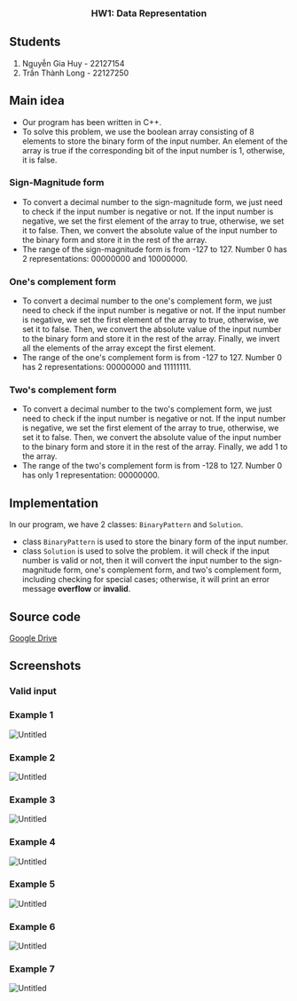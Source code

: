 ### <center> HW1: Data Representation </center>

## Students

1. Nguyễn Gia Huy - 22127154
2. Trần Thành Long - 22127250

## Main idea

- Our program has been written in C++.
- To solve this problem, we use the boolean array consisting of 8 elements to store the binary form of the input number. An element of the array is true if the corresponding bit of the input number is 1, otherwise, it is false.

### Sign-Magnitude form

- To convert a decimal number to the sign-magnitude form, we just need to check if the input number is negative or not. If the input number is negative, we set the first element of the array to true, otherwise, we set it to false. Then, we convert the absolute value of the input number to the binary form and store it in the rest of the array.
- The range of the sign-magnitude form is from -127 to 127. Number 0 has 2 representations: 00000000 and 10000000.
  
### One's complement form

- To convert a decimal number to the one's complement form, we just need to check if the input number is negative or not. If the input number is negative, we set the first element of the array to true, otherwise, we set it to false. Then, we convert the absolute value of the input number to the binary form and store it in the rest of the array. Finally, we invert all the elements of the array except the first element.
- The range of the one's complement form is from -127 to 127. Number 0 has 2 representations: 00000000 and 11111111.

### Two's complement form

- To convert a decimal number to the two's complement form, we just need to check if the input number is negative or not. If the input number is negative, we set the first element of the array to true, otherwise, we set it to false. Then, we convert the absolute value of the input number to the binary form and store it in the rest of the array. Finally, we add 1 to the array.
- The range of the two's complement form is from -128 to 127. Number 0 has only 1 representation: 00000000.

## Implementation

In our program, we have 2 classes: `BinaryPattern` and `Solution`.

- class `BinaryPattern` is used to store the binary form of the input number.
- class `Solution` is used to solve the problem. it will check if the input number is valid or not, then it will convert the input number to the sign-magnitude form, one's complement form, and two's complement form, including checking for special cases; otherwise, it will print an error message **overflow** or **invalid**.

## Source code

[Google Drive](https://drive.google.com/drive/u/2/folders/1Cmv5PQDFDTsEWTm1FdQcEHfxbB-vgMD2)

## Screenshots

### Valid input

### Example 1

![Untitled](https://prod-files-secure.s3.us-west-2.amazonaws.com/f8ceb851-c462-4a27-a15e-70473877c53b/c9aa66c0-a9b2-40aa-9650-16ab1c223927/Untitled.png)

### Example 2

![Untitled](https://prod-files-secure.s3.us-west-2.amazonaws.com/f8ceb851-c462-4a27-a15e-70473877c53b/507ab041-924d-4654-bd5d-411b93b288b9/Untitled.png)

### Example 3

![Untitled](https://prod-files-secure.s3.us-west-2.amazonaws.com/f8ceb851-c462-4a27-a15e-70473877c53b/adc79668-231c-490c-ba00-95e5c3c61f3f/Untitled.png)

### Example 4

![Untitled](https://prod-files-secure.s3.us-west-2.amazonaws.com/f8ceb851-c462-4a27-a15e-70473877c53b/3eee9784-7b08-422c-8169-dd4592285dd7/Untitled.png)

### Example 5

![Untitled](https://prod-files-secure.s3.us-west-2.amazonaws.com/f8ceb851-c462-4a27-a15e-70473877c53b/91582ab8-d4a0-4dbd-abe0-d0c738856a57/Untitled.png)

### Example 6

![Untitled](https://prod-files-secure.s3.us-west-2.amazonaws.com/f8ceb851-c462-4a27-a15e-70473877c53b/52b69a82-17c1-451d-9f51-e081fd2d3874/Untitled.png)

### Example 7

![Untitled](https://prod-files-secure.s3.us-west-2.amazonaws.com/f8ceb851-c462-4a27-a15e-70473877c53b/61d7fe8b-8560-481b-a539-2cc1bf2c1ff9/Untitled.png)
